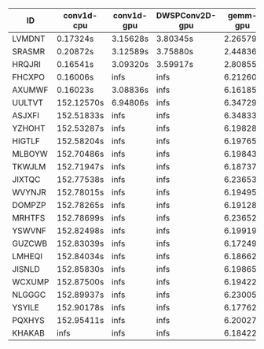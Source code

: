 |ID|conv1d-cpu|conv1d-gpu|DWSPConv2D-gpu|gemm-gpu|avg|
|-|-|-|-|-|-|
|LVMDNT|0.17324s|3.15628s|3.80345s|2.26579s|2.34969s|
|SRASMR|0.20872s|3.12589s|3.75880s|2.44836s|2.38544s|
|HRQJRI|0.16541s|3.09320s|3.59917s|2.80855s|2.41658s|
|FHCXPO|0.16006s|infs|infs|6.21260s|infs|
|AXUMWF|0.16023s|3.08836s|infs|6.16185s|infs|
|UULTVT|152.12570s|6.94806s|infs|6.34729s|infs|
|ASJXFI|152.51833s|infs|infs|6.34833s|infs|
|YZHOHT|152.53287s|infs|infs|6.19828s|infs|
|HIGTLF|152.58204s|infs|infs|6.19765s|infs|
|MLBOYW|152.70486s|infs|infs|6.19843s|infs|
|TKWJLM|152.71947s|infs|infs|6.18737s|infs|
|JIXTQC|152.77538s|infs|infs|6.23653s|infs|
|WVYNJR|152.78015s|infs|infs|6.19495s|infs|
|DOMPZP|152.78265s|infs|infs|6.19128s|infs|
|MRHTFS|152.78699s|infs|infs|6.23652s|infs|
|YSWVNF|152.82498s|infs|infs|6.19919s|infs|
|GUZCWB|152.83039s|infs|infs|6.17249s|infs|
|LMHEQI|152.84034s|infs|infs|6.18662s|infs|
|JISNLD|152.85830s|infs|infs|6.19865s|infs|
|WCXUMP|152.87500s|infs|infs|6.19422s|infs|
|NLGGGC|152.89937s|infs|infs|6.23005s|infs|
|YSYILE|152.90178s|infs|infs|6.17762s|infs|
|PQXHYS|152.95411s|infs|infs|6.20027s|infs|
|KHAKAB|infs|infs|infs|6.18422s|infs|

